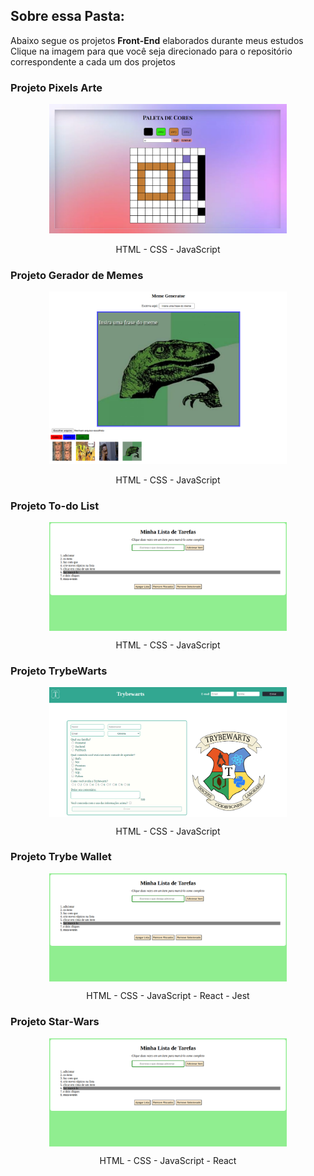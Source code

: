 <h2> Sobre essa Pasta: </h2>

<p> Abaixo segue os projetos <b>Front-End</b> elaborados durante meus estudos <br>
Clique na imagem para que você seja direcionado para o repositório correspondente a cada um dos projetos
</p>


<h3> Projeto Pixels Arte </h3>

<p align="center">
<a href="//github.com/ClairPenido/Pixels-Art">
<img width="380px" src="./projetos-preview/PixelsArt.png"/>
</a>
<p align="center"> HTML - CSS - JavaScript </p>
</p>

<h3> Projeto Gerador de Memes </h3>

<p align="center">
<a href="//github.com/ClairPenido/ClairPenido.github.io/tree/main/Meme-Generator">
<img width="380px" src="./projetos-preview/MemeGenerator.png"/>
</a>
<p align="center"> HTML - CSS - JavaScript </p>
</p>

<h3> Projeto To-do List </h3>

<p align="center">
<a href="//github.com/ClairPenido/ClairPenido.github.io/tree/main/To-do-List">
<img align="center" width="380px" src="./projetos-preview/ToDoList.png"/>
</a>
<p align="center"> HTML - CSS - JavaScript </p>
</p>

<h3> Projeto TrybeWarts</h3>

<p align="center">
<a href="https://github.com/ClairPenido/TrybeWarts-Project">
<img align="center" width="380px" src="./projetos-preview/TrybeWarts.png"/>
</a>
<p align="center"> HTML - CSS - JavaScript </p>
</p>


<h3> Projeto Trybe Wallet </h3>

<p align="center">
<a href="https://github.com/ClairPenido/TrybeWallet">
<img align="center" width="380px" src="./projetos-preview/ToDoList.png"/>
</a>
<p align="center"> HTML - CSS - JavaScript - React - Jest </p>
</p>

<h3> Projeto Star-Wars </h3>

<p align="center">
<a href="https://github.com/ClairPenido/StarWars-Planets-Search-Project">
<img align="center" width="380px" src="./projetos-preview/ToDoList.png"/>
</a>
  <p align="center"> HTML - CSS - JavaScript - React </p>
</p>
</p>
